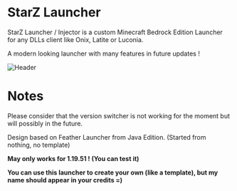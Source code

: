 # StarZ Launcher
StarZ Launcher / Injector is a custom Minecraft Bedrock Edition Launcher for any DLLs client like Onix, Latite or Luconia.

A modern looking launcher with many features in future updates !

![Header](https://cdn.discordapp.com/attachments/1016401568796528750/1073048301122891796/starzlauncher.png)

# Notes
Please consider that the version switcher is not working for the moment but will possibly in the future.

Design based on Feather Launcher from Java Edition. (Started from nothing, no template)

**May only works for 1.19.51 ! (You can test it)**

**You can use this launcher to create your own (like a template), but my name should appear in your credits =)**



